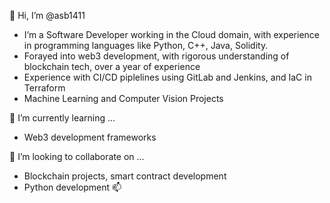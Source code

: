 👋 Hi, I’m @asb1411
- I’m a Software Developer working in the Cloud domain, with experience in programming languages like Python, C++, Java, Solidity.
- Forayed into web3 development, with rigorous understanding of blockchain tech, over a year of experience
- Experience with CI/CD piplelines using GitLab and Jenkins, and IaC in Terraform
- Machine Learning and Computer Vision Projects

🌱 I’m currently learning ...
- Web3 development frameworks

🤝 I’m looking to collaborate on ...
- Blockchain projects, smart contract development
- Python development
📫

<!---
asb1411/asb1411 is a ✨ special ✨ repository because its `README.md` (this file) appears on your GitHub profile.
You can click the Preview link to take a look at your changes.
--->
